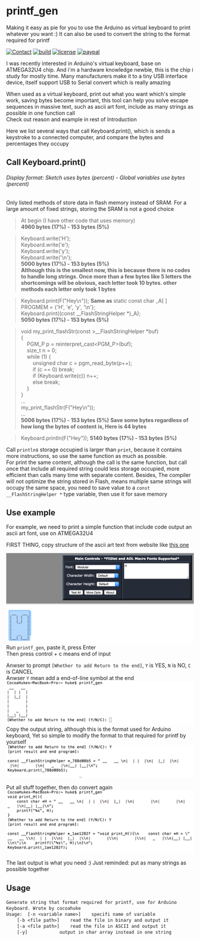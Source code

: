 # printf_gen
Making it easy as pie for you to use the Arduino as virtual keyboard to print whatever you want :) It can also be used to convert the string to the format required for printf

[![Contact](https://img.shields.io/badge/contact-@cocoahuke-fbb52b.svg?style=flat)](https://twitter.com/cocoahuke) [![build](https://travis-ci.org/cocoahuke/printf_gen.svg?branch=master)](https://travis-ci.org/cocoahuke/printf_gen) [![license](https://img.shields.io/badge/license-MIT-blue.svg)](https://github.com/cocoahuke/printf_gen/blob/master/LICENSE) [![paypal](https://img.shields.io/badge/Donate-PayPal-039ce0.svg)](https://www.paypal.com/cgi-bin/webscr?cmd=_s-xclick&hosted_button_id=EQDXSYW8Z23UY)

I was recently interested in Arduino's virtual keyboard, base on ATMEGA32U4 chip. And i'm a hardware knowledge newbie, this is the chip i study for mostly time. Many manufacturers make it to a tiny USB interface device, itself support USB to Serial convert which is really amazing

When used as a virtual keyboard, print out what you want which's simple work, saving bytes become important, this tool can help you solve escape sequences in massive text, such as ascii art font, include as many strings as possible in one function call   
Check out reason and example in rest of Introduction


Here we list several ways that call Keyboard.print(), which is sends a keystroke to a connected computer, and compare the bytes and percentages they occupy

## Call Keyboard.print()

###### Display format: Sketch uses bytes (percent) - Global variables use bytes (percent)

Only listed methods of store data in flash memory instead of SRAM. For a large amount of fixed strings, storing the SRAM is not a good choice


>At begin (I have other code that uses memory)  
><strong>4960 bytes (17%) - 153 bytes (5%)</strong>

>Keyboard.write('H');  
>Keyboard.write('e');  
>Keyboard.write('y');  
>Keyboard.write('\n');  
><strong>5000 bytes (17%) - 153 bytes (5%)</strong>  
><strong>Although this is the smallest now, this is because there is no codes to handle long strings. Once more than a few bytes like 5 letters the shortcomings will be obvious, each letter took 10 bytes. other methods each letter only took 1 bytes</strong>

>Keyboard.print(F("Hey\n"));
><strong>Same as</strong>
static const char _A[ ] PROGMEM = {'H', 'e', 'y', '\n'};  
>Keyboard.print((const __FlashStringHelper *)_A);  
><strong>5050 bytes (17%) - 153 bytes (5%)</strong>
><strong></strong>

>void my_print_flashStr(const >__FlashStringHelper *buf)  
>{  
>&nbsp;&nbsp;&nbsp;&nbsp;PGM_P p = reinterpret_cast<PGM_P>(buf);  
>&nbsp;&nbsp;&nbsp;&nbsp;size_t n = 0;  
>&nbsp;&nbsp;&nbsp;&nbsp;while (1) {  
>&nbsp;&nbsp;&nbsp;&nbsp;&nbsp;&nbsp;&nbsp;&nbsp;unsigned char c = pgm_read_byte(p++);  
>&nbsp;&nbsp;&nbsp;&nbsp;&nbsp;&nbsp;&nbsp;&nbsp;if (c == 0) break;  
>&nbsp;&nbsp;&nbsp;&nbsp;&nbsp;&nbsp;&nbsp;&nbsp;if (Keyboard.write(c)) n++;  
>&nbsp;&nbsp;&nbsp;&nbsp;&nbsp;&nbsp;&nbsp;&nbsp;else break;  
>&nbsp;&nbsp;&nbsp;&nbsp;}  
>}  
>...  
>my_print_flashStr(F("Hey\n"));  
>...  
><strong>5006 bytes (17%) - 153 bytes (5%)</strong>
><strong>Save some bytes regardless of how long the bytes of content is, Here is 44 bytes</strong>


>Keyboard.println(F("Hey"));
><strong>5140 bytes (17%) - 153 bytes (5%)</strong>

Call `println`s storage occupied is larger than `print`, because it contains more instructions, so use the same function as much as possible.  
For print the same content, although the call is the same function, but call once that include all required string could less storage occupied, more efficient than calls many time with separate content.
Besides, The compiler will not optimize the string stored in Flash, means multiple same strings will occupy the same space, you need to save value to a `const __FlashStringHelper *` type variable, then use it for save memory

## Use example
For example, we need to print a simple function that include code output an ascii art font, use on ATMEGA32U4

FIRST THING, copy structure of the ascii art text from website like [this one](http://patorjk.com/software/taag/#p=display&f=Graffiti&t=Type%20Something%20)

![](sample1.png)
<br>
Run `printf_gen`, paste it, press Enter  
Then press control + c means end of input

Anwser to prompt `[Whether to add Return to the end]`, `Y` is YES, `N` is NO, `C` is CANCEL  
Anwser `Y` mean add a end-of-line symbol at the end
![](sample2.png)
<br>
Copy the output string, although this is the format used for Arduino keyboard, Yet so simple to modify the format to that required for printf by yourself
![](sample3.png)

Put all stuff together, then do convert again
![](sample4.png)

The last output is what you need :)
Just reminded: put as many strings as possible together

## Usage

```
Generate string that format required for printf, use for Arduino Keyboard. Wrote by cocoahuke
Usage:	[-n <variable name>]	specifi name of variable
	[-b <file path>]	read the file in binary and output it
	[-a <file path>]	read the file in ASCII and output it
	[-y]			output in char array instead in one string
```
